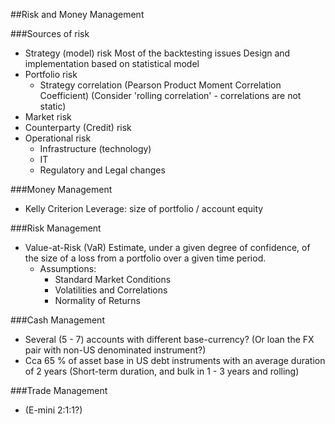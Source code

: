 ##Risk and Money Management

###Sources of risk

* Strategy (model) risk
  Most of the backtesting issues
  Design and implementation based on statistical model
* Portfolio risk
    - Strategy correlation (Pearson Product Moment Correlation Coefficient)
      (Consider 'rolling correlation' - correlations are not static)
* Market risk
* Counterparty (Credit) risk
* Operational risk
    - Infrastructure (technology)
    - IT
    - Regulatory and Legal changes

###Money Management

* Kelly Criterion
  Leverage: size of portfolio / account equity

###Risk Management

* Value-at-Risk (VaR)
  Estimate, under a given degree of confidence, of the size of a loss
  from a portfolio over a given time period.
    * Assumptions:
        - Standard Market Conditions
        - Volatilities and Correlations
        - Normality of Returns
        
###Cash Management

* Several (5 - 7) accounts with different base-currency?
  (Or loan the FX pair with non-US denominated instrument?)
* Cca 65 % of asset base in US debt instruments with an average duration of 2 years
  (Short-term duration, and bulk in 1 - 3 years and rolling)

###Trade Management

* (E-mini 2:1:1?)
